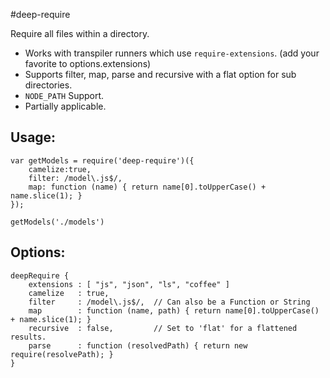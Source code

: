 #deep-require

Require all files within a directory.

- Works with transpiler runners which use `require-extensions`. (add your favorite to options.extensions)
- Supports filter, map, parse and recursive with a flat option for sub directories.
- `NODE_PATH` Support.
- Partially applicable.

## Usage:

    var getModels = require('deep-require')({
        camelize:true,
        filter: /model\.js$/,
        map: function (name) { return name[0].toUpperCase() + name.slice(1); }
    });

    getModels('./models')


## Options:

    deepRequire {
        extensions : [ "js", "json", "ls", "coffee" ]
        camelize   : true,
        filter     : /model\.js$/,  // Can also be a Function or String
        map        : function (name, path) { return name[0].toUpperCase() + name.slice(1); }
        recursive  : false,         // Set to 'flat' for a flattened results.
        parse      : function (resolvedPath) { return new require(resolvePath); }
    }
